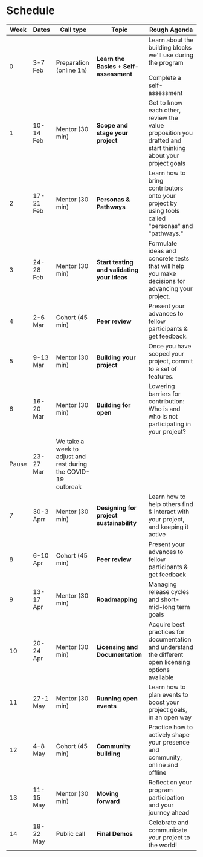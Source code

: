 # Schedule

| **Week** |**Dates** | **Call type** | **Topic** | **Rough Agenda** |
| --- | --- | --- | --- | --- |
| 0 | 3-7 Feb | Preparation (online 1h) | **Learn the Basics + Self-assessment** | Learn about the building blocks we&#39;ll use during the program<br><br>Complete a self-assessment |
| 1 | 10-14 Feb | Mentor (30 min)   | **Scope and stage your project** | Get to know each other, review the value proposition you drafted and start thinking about your project goals |
| 2 | 17-21 Feb | Mentor (30 min) | **Personas & Pathways** | Learn how to bring contributors onto your project by using tools called "personas" and "pathways."  |
| 3 | 24-28 Feb | Mentor (30 min)   | **Start testing and validating your ideas** | Formulate ideas and concrete tests that will help you make decisions for advancing your project. |
| 4 | 2-6 Mar | Cohort (45 min) | **Peer review** | Present your advances to fellow participants &amp; get feedback. |
| 5 | 9-13 Mar | Mentor (30 min)   | **Building your project** | Once you have scoped your project, commit to a set of features. |
| 6 | 16-20 Mar | Mentor (30 min)   | **Building for open** | Lowering barriers for contribution: Who is and who is not participating in your project?|
| Pause | 23-27 Mar | We take a week to adjust and rest during the COVID-19 outbreak |
| 7 | 30-3 Aprr | Mentor (30 min)   | **Designing for project sustainability** | Learn how to help others find & interact with your project, and keeping it active |
| 8 | 6-10 Apr | Cohort (45 min) | **Peer review** | Present your advances to fellow participants &amp; get feedback |
| 9 | 13-17 Apr | Mentor (30 min)  | **Roadmapping** | Managing release cycles and short-mid-long term goals |
| 10 |  20-24 Apr | Mentor (30 min)  | **Licensing and Documentation** | Acquire best practices for documentation and understand the different open licensing options available |
| 11 | 27-1 May | Mentor (30 min) | **Running open events** | Learn how to plan events to boost your project goals, in an open way |
| 12 | 4-8 May | Cohort (45 min)  | **Community building** | Practice how to actively shape your presence and community, online and offline |
| 13 | 11-15 May | Mentor (30 min) | **Moving forward** | Reflect on your program participation and your journey ahead |
| 14 |18-22 May | Public call | **Final Demos** | Celebrate and communicate your project to the world! |
